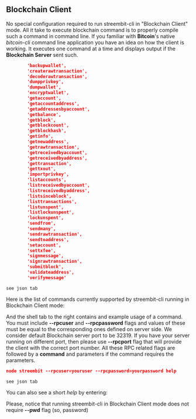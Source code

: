 ## Blockchain Client

No special configuration required to run streembit-cli in "Blockchain Client" mode. All it take to execute blockchain
command is to properly compile such a command in command line. If you familiar with **Bitcoin**'s native *bitcoin-cli*
command line application you have an idea on how the client is working.
It executes one command at a time and displays output if the **Blockchain Server** sent such.

```json
        'backupwallet',
        'createrawtransaction',
        'decoderawtransaction',
        'dumpprivkey',
        'dumpwallet',
        'encryptwallet',
        'getaccount',
        'getaccountaddress',
        'getaddressesbyaccount',
        'getbalance',
        'getblock',
        'getblockcount',
        'getblockhash',
        'getinfo',
        'getnewaddress',
        'getrawtransaction',
        'getreceivedbyaccount',
        'getreceivedbyaddress',
        'gettransaction',
        'gettxout',
        'importprivkey',
        'listaccounts',
        'listreceivedbyaccount',
        'listreceivedbyaddress',
        'listsinceblock',
        'listtransactions',
        'listunspent',
        'listlockunspent',
        'lockunspent',
        'sendfrom',
        'sendmany',
        'sendrawtransaction',
        'sendtoaddress',
        'setaccount',
        'settxfee',
        'signmessage',
        'signrawtransaction',
        'submitblock',
        'validateaddress',
        'verifymessage'
```
```shell
see json tab
```

Here is the list of commands currently supported by streembit-cli running in Blockchain Client mode:

And the shell tab to the right contains and example usage of a command.
You must include **--rpcuser** and **--rpcpassword** flags and values of these must be equal to the corresponding ones
defined on server side.
We consider default Blockchain server port to be 32319. If you have your server running on different port, then please
use **--rpcport** flag that will provide the client with the correct port number.
All these RPC related flags are followed by a **command** and parameters if the command requires the parameters.

```json
node streembit --rpcuser=youruser --rpcpassword=yourpassword help
```
```shell
see json tab
```

You can also see a short *help* by entering:

Please, notice that running streembit-cli in Blockchain Client mode does not require **--pwd** flag (so, password)
